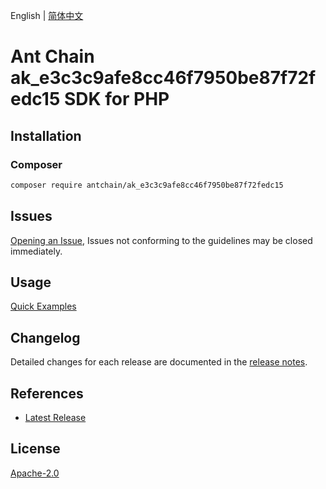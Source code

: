 English | [简体中文](README-CN.md)

# Ant Chain ak_e3c3c9afe8cc46f7950be87f72fedc15 SDK for PHP

## Installation

### Composer

```bash
composer require antchain/ak_e3c3c9afe8cc46f7950be87f72fedc15
```

## Issues

[Opening an Issue](https://github.com/alipay/antchain-openapi-prod-sdk/issues/new), Issues not conforming to the guidelines may be closed immediately.

## Usage

[Quick Examples](https://github.com/alipay/antchain-openapi-prod-sdk/blob/master/docs/0-Examples-EN.md#quick-examples)

## Changelog

Detailed changes for each release are documented in the [release notes](./ChangeLog.txt).

## References

* [Latest Release](https://github.com/antchain-openapi-sdk-php)

## License

[Apache-2.0](http://www.apache.org/licenses/LICENSE-2.0)
